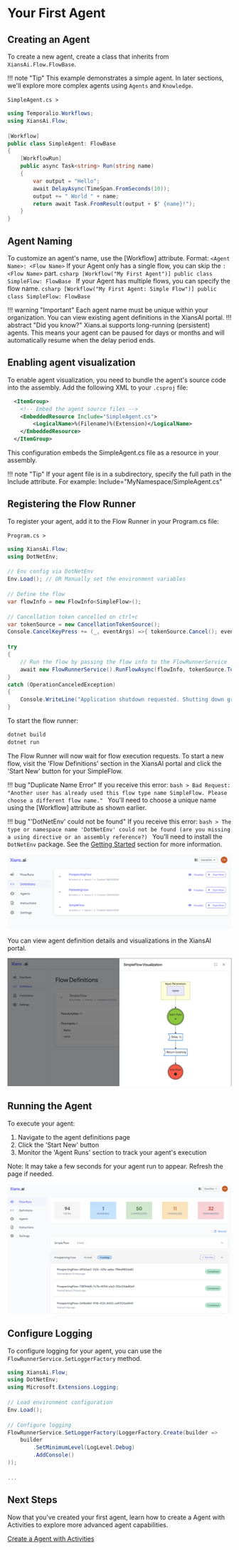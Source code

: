 # Your First Agent

## Creating an Agent

To create a new agent, create a class that inherits from `XiansAi.Flow.FlowBase`.

!!! note "Tip"
    This example demonstrates a simple agent. In later sections, we'll explore more complex agents using `Agents` and `Knowledge`.

`SimpleAgent.cs >`

```csharp
using Temporalio.Workflows;
using XiansAi.Flow;

[Workflow]
public class SimpleAgent: FlowBase
{
    [WorkflowRun]
    public async Task<string> Run(string name)
    {
        var output = "Hello";
        await DelayAsync(TimeSpan.FromSeconds(10));
        output += " World " + name;
        return await Task.FromResult(output + $" {name}!");
    }
}
```

## Agent Naming

To customize an agent's name, use the [Workflow] attribute.
    Format: `<Agent Name>: <Flow Name>`
    If your Agent only has a single flow, you can skip the `: <Flow Name>` part.
    ```csharp
    [Workflow("My First Agent")]
    public class SimpleFlow: FlowBase
    ```
    If your Agent has multiple flows, you can specify the flow name.
    ```csharp
    [Workflow("My First Agent: Simple Flow")]
    public class SimpleFlow: FlowBase
    ```

!!! warning "Important"
    Each agent name must be unique within your organization. You can view existing agent definitions in the XiansAI portal. 
!!! abstract "Did you know?"
    Xians.ai supports long-running (persistent) agents. This means your agent can be paused for days or months and will automatically resume when the delay period ends.

## Enabling agent visualization

To enable agent visualization, you need to bundle the agent's source code into the assembly. Add the following XML to your `.csproj` file:

```xml
  <ItemGroup>
    <!-- Embed the agent source files -->
    <EmbeddedResource Include="SimpleAgent.cs">
        <LogicalName>%(Filename)%(Extension)</LogicalName>
    </EmbeddedResource>
  </ItemGroup>
```

This configuration embeds the SimpleAgent.cs file as a resource in your assembly.

!!! note "Tip"
    If your agent file is in a subdirectory, specify the full path in the Include attribute. For example: Include="MyNamespace/SimpleAgent.cs"

## Registering the Flow Runner

To register your agent, add it to the Flow Runner in your Program.cs file:

`Program.cs >`

```csharp
using XiansAi.Flow;
using DotNetEnv;

// Env config via DotNetEnv
Env.Load(); // OR Manually set the environment variables

// Define the flow
var flowInfo = new FlowInfo<SimpleFlow>();

// Cancellation token cancelled on ctrl+c
var tokenSource = new CancellationTokenSource();
Console.CancelKeyPress += (_, eventArgs) =>{ tokenSource.Cancel(); eventArgs.Cancel = true;};

try
{
    // Run the flow by passing the flow info to the FlowRunnerService
    await new FlowRunnerService().RunFlowAsync(flowInfo, tokenSource.Token);
}
catch (OperationCanceledException)
{
    Console.WriteLine("Application shutdown requested. Shutting down gracefully...");
}

```

To start the flow runner:

```bash
dotnet build    
dotnet run
```

The Flow Runner will now wait for flow execution requests. To start a new flow, visit the 'Flow Definitions' section in the XiansAI portal and click the 'Start New' button for your SimpleFlow.

!!! bug "Duplicate Name Error"
    If you receive this error:
    ```bash
    > Bad Request: "Another user has already used this flow type name SimpleFlow. Please choose a different flow name."
    ```
    You'll need to choose a unique name using the [Workflow] attribute as shown earlier.

!!! bug "'DotNetEnv' could not be found"
    If you receive this error:
    ```bash
    > The type or namespace name 'DotNetEnv' could not be found (are you missing a using directive or an assembly reference?)
    ```
    You'll need to install the `DotNetEnv` package. See the [Getting Started](./1-setting-up.md) section for more information.

![Start New Agent Run](../images/start-new-flow.png)

You can view agent definition details and visualizations in the XiansAI portal.

![Agent Definition Details](../images/flow-visualization.png)

## Running the Agent

To execute your agent:

1. Navigate to the agent definitions page
2. Click the 'Start New' button
3. Monitor the 'Agent Runs' section to track your agent's execution

Note: It may take a few seconds for your agent run to appear. Refresh the page if needed.

![Agent Runs](../images/flow-runs.png)

## Configure Logging

To configure logging for your agent, you can use the `FlowRunnerService.SetLoggerFactory` method.

```csharp
using XiansAi.Flow;
using DotNetEnv;
using Microsoft.Extensions.Logging;

// Load environment configuration
Env.Load();

// Configure logging
FlowRunnerService.SetLoggerFactory(LoggerFactory.Create(builder => 
    builder
        .SetMinimumLevel(LogLevel.Debug)
        .AddConsole()
));

...
```

## Next Steps

Now that you've created your first agent, learn how to create a Agent with Activities to explore more advanced agent capabilities.

[Create a Agent with Activities](3-activity-flow.md)

